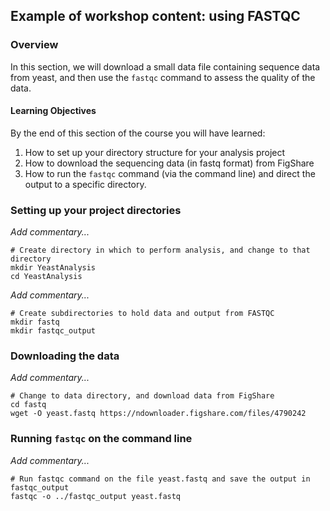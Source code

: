 ## Example of workshop content: using FASTQC

### Overview

In this section, we will download a small data file containing sequence data from yeast, and then use the `fastqc` command to assess the quality of the data.

#### Learning Objectives

By the end of this section of the course you will have learned:

 1. How to set up your directory structure for your analysis project
 2. How to download the sequencing data (in fastq format) from FigShare
 3. How to run the `fastqc` command (via the command line) and direct the output to a specific directory.

### Setting up your project directories

*Add commentary...*

```
# Create directory in which to perform analysis, and change to that directory
mkdir YeastAnalysis
cd YeastAnalysis
```

*Add commentary...*

```
# Create subdirectories to hold data and output from FASTQC
mkdir fastq
mkdir fastqc_output
```

### Downloading the data

*Add commentary...*

```
# Change to data directory, and download data from FigShare
cd fastq
wget -O yeast.fastq https://ndownloader.figshare.com/files/4790242
```

### Running `fastqc` on the command line

*Add commentary...*

```
# Run fastqc command on the file yeast.fastq and save the output in fastqc_output
fastqc -o ../fastqc_output yeast.fastq
```